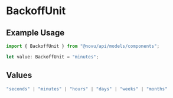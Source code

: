 # BackoffUnit

## Example Usage

```typescript
import { BackoffUnit } from "@novu/api/models/components";

let value: BackoffUnit = "minutes";
```

## Values

```typescript
"seconds" | "minutes" | "hours" | "days" | "weeks" | "months"
```